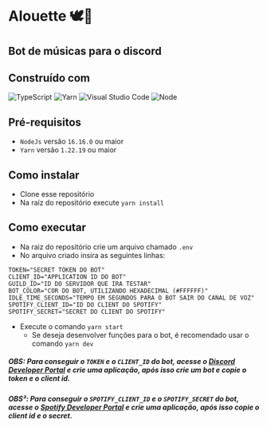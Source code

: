 # Alouette 🕊️🎐

## Bot de músicas para o discord

## Construído com

![TypeScript](https://img.shields.io/badge/typescript-%23007ACC.svg?style=for-the-badge&logo=typescript&logoColor=white)
![Yarn](https://img.shields.io/badge/yarn-%232C8EBB.svg?style=for-the-badge&logo=yarn&logoColor=white)
![Visual Studio Code](https://img.shields.io/badge/Visual%20Studio%20Code-0078d7.svg?style=for-the-badge&logo=visual-studio-code&logoColor=white)
![Node](https://img.shields.io/badge/Node.js-43853D?style=for-the-badge&logo=node.js&logoColor=white)

## Pré-requisitos

* `NodeJs` versão `16.16.0` ou maior
* `Yarn` versão `1.22.19` ou maior

## Como instalar

* Clone esse repositório
* Na raíz do repositório execute `yarn install`

## Como executar
* Na raiz do repositório crie um arquivo chamado `.env`
* No arquivo criado insira as seguintes linhas:
```
TOKEN="SECRET TOKEN DO BOT"
CLIENT_ID="APPLICATION ID DO BOT"
GUILD_ID="ID DO SERVIDOR QUE IRA TESTAR"
BOT_COLOR="COR DO BOT, UTILIZANDO HEXADECIMAL (#FFFFFF)"
IDLE_TIME_SECONDS="TEMPO EM SEGUNDOS PARA O BOT SAIR DO CANAL DE VOZ"
SPOTIFY_CLIENT_ID="ID DO CLIENT DO SPOTIFY"
SPOTIFY_SECRET="SECRET DO CLIENT DO SPOTIFY"
```
* Execute o comando `yarn start`
  * Se deseja desenvolver funções para o bot, é recomendado usar o comando `yarn dev`
##### **OBS:** Para conseguir o `TOKEN` e o `CLIENT_ID` do bot, acesse o [Discord Developer Portal](https://discord.com/developers/applications) e crie uma aplicação, após isso crie um bot e copie o token e o client id.

##### **OBS²:** Para conseguir o `SPOTIFY_CLIENT_ID` e o `SPOTIFY_SECRET` do bot, acesse o [Spotify Developer Portal](https://developer.spotify.com/dashboard/) e crie uma aplicação, após isso copie o client id e o secret.